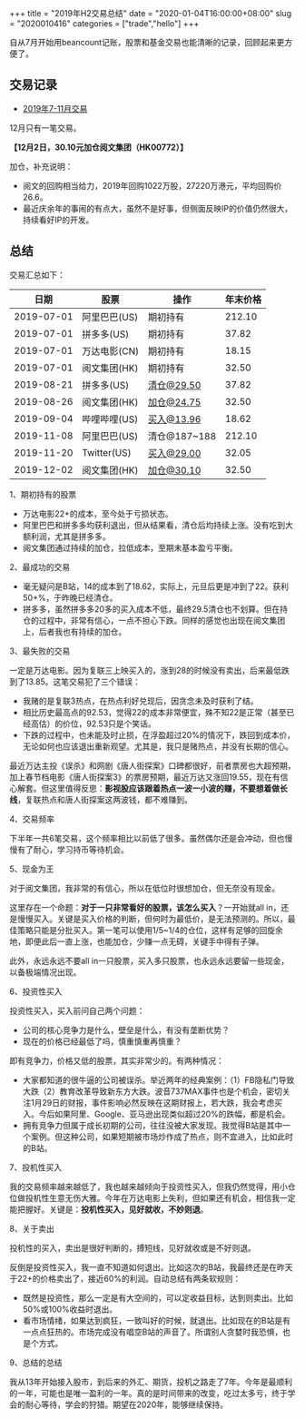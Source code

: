 +++
title = "2019年H2交易总结"
date = "2020-01-04T16:00:00+08:00"
slug = "2020010416"
categories = ["trade","hello"]
+++


自从7月开始用beancount记账，股票和基金交易也能清晰的记录，回顾起来更方便了。

## 交易记录

* [2019年7-11月交易](/blog/2019101819.html)

12月只有一笔交易。

**【12月2日，30.10元加仓阅文集团（HK00772）】**

加仓，补充说明：

* 阅文的回购相当给力，2019年回购1022万股，27220万港元，平均回购价26.6。
* 最近庆余年的事闹的有点大，虽然不是好事，但侧面反映IP的价值仍然很大，持续看好IP的开发。

## 总结

交易汇总如下：

| 日期         | 股票          | 操作         | 年末价格   |
|------------|-------------|------------|--------|
| 2019-07-01 | 阿里巴巴(US)    | 期初持有       | 212.10 |
| 2019-07-01 | 拼多多(US)     | 期初持有       | 37.82  |
| 2019-07-01 | 万达电影(CN)    | 期初持有       | 18.15  |
| 2019-07-01 | 阅文集团(HK)    | 期初持有       | 32.50  |
| 2019-08-21 | 拼多多(US)     | 清仓@29.50   | 37.82  |
| 2019-08-26 | 阅文集团(HK)    | 加仓@24.75   | 32.50  |
| 2019-09-04 | 哔哩哔哩(US)    | 买入@13.96   | 18.62  |
| 2019-11-08 | 阿里巴巴(US)    | 清仓@187~188 | 212.10 |
| 2019-11-20 | Twitter(US) | 买入@29.00   | 32.05  |
| 2019-12-02 | 阅文集团(HK)    | 加仓@30.10   | 32.50  |

1、期初持有的股票

* 万达电影22+的成本，至今处于亏损状态。
* 阿里巴巴和拼多多均获利退出，但从结果看，清仓后均持续上涨。没有吃到大额利润，尤其是拼多多。
* 阅文集团通过持续的加仓，拉低成本，至期末基本盈亏平衡。

2、最成功的交易

* 毫无疑问是B站，14的成本到了18.62，实际上，元旦后更是冲到了22。获利50+%，于昨晚已经清仓。
* 拼多多，虽然拼多多20多的买入成本不低，最终29.5清仓也不划算。但在持仓的过程中，非常有信心，一点不担心下跌。同样的感觉也出现在阅文集团上，后者我也有持续的加仓。

3、最失败的交易

一定是万达电影。因为复联三上映买入的，涨到28的时候没有卖出，后来最低跌到了13.85。这笔交易犯了三个错误：

* 我赌的是复联3热点，在热点利好兑现后，因贪念未及时获利了结。
* 相比历史最高点的92.53，觉得22的成本非常便宜，殊不知22是正常（甚至已经高估）的价位，92.53只是个笑话。
* 下跌的过程中，也未能及时止损，在浮盈超过20%的情况下，跌回到成本价，无论如何也应该退出重新观望。尤其是，我只是赌热点，并没有长期的信心。

最近万达主投《误杀》和网剧《唐人街探案》口碑都很好，前者票房也大超预期，加上春节档电影《唐人街探案3》的票房预期，最近万达又涨回19.55，现在有信心解套。但这里值得反思：**影视股应该跟着热点一波一小波的赚，不要想着做长线**，复联热点和唐人街探案这两波钱，都不难赚到。

4、交易频率

下半年一共6笔交易，这个频率相比以前低了很多。虽然偶尔还是会冲动，但也慢慢有了耐心，学习持币等待机会。

5、现金为王

对于阅文集团，我非常的有信心，所以在低位时很想加仓，但无奈没有现金。

这里存在一个命题：**对于一只非常看好的股票，该怎么买入**？一开始就all in，还是慢慢买入。关键是买入价格的判断，但何时为最低价，是无法预测的。所以，最佳策略只能是分批买入。第一笔可以使用1/5~1/4的仓位，这样有足够的回旋余地，即便此后一直上涨，也能加仓，少赚一点无碍，关键手中得有子弹。

此外，永远永远不要all in一只股票，买入多只股票，也永远永远要留一些现金，以备极端情况出现。

6、投资性买入

投资性买入，买入前问自己两个问题：

* 公司的核心竞争力是什么，壁垒是什么，有没有垄断优势？
* 现在的价格已经最低了吗，慎重慎重再慎重？

即有竞争力，价格又低的股票，其实非常少的。有两种情况：

* 大家都知道的很牛逼的公司被误杀。举近两年的经典案例：（1）FB隐私门导致大跌（2）教育改革导致新东方大跌。波音737MAX事件也是个机会，密切关注1月29日的财报，事件影响必然反映在这期财报上，若大跌，我会考虑买入。今后如果阿里、Google、亚马逊出现类似超过20%的跌幅，都是机会。
* 拥有竞争力但属于成长初期的公司，往往没被大家发现。我觉得B站是其中一个案例。但这种公司，如果短期被市场炒作成了热点，则不宜进入，比如此时的B站。

7、投机性买入

我的交易频率越来越低了，我也越来越倾向于投资性买入，但我仍然觉得，用小仓位做投机性生意无伤大雅。今年在万达电影上失利，但如果还有机会，相信我一定能把握好。关键是：**投机性买入，见好就收，不妙则退**。

8、关于卖出

投机性的买入，卖出是很好判断的，搏短线，见好就收或是不好则退。

反倒是投资性买入，我一直不知道如何退出。比如这次的B站，我最终还是在昨天于22+的价格卖出了，接近60%的利润。自动总结有两条软规则：

* 既然是投资性，那么一定是有大空间的，可以定收益目标，达到则卖出。比如50%或100%收益时退出。
* 看市场情绪，如果达到疯狂，一致叫好的时候，就退出。比如现在的B站是有一点点狂热的。市场完成没有唱空B站的声音了。所谓别人贪婪时我恐惧，也是个方式。

9、总结的总结

我从13年开始接入股市，到后来的外汇、期货，投机之路走了7年。今年是最顺利的一年，可能也是唯一盈利的一年。真的是时间带来的改变，吃过太多亏，终于学会的耐心等待，学会的狩猎。期望在2020年，能够继续保持。